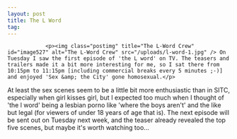 ```yaml
---
layout: post
title: The L Word
tag: 
---
```



                <p><img class="postimg" title="The L-Word Crew" id="image527" alt="The L-Word Crew" src="/uploads/l-word-1.jpg" /> On Tuesday I saw the first episode of 'the L word' on TV. The teasers and trailers made it a bit more interesting for me, so I sat there from 10:15pm to 11:15pm [including commercial breaks every 5 minutes ;-)] and enjoyed 'Sex &amp; the City' gone homosexual.</p>
<p>At least the sex scenes seem to be a little bit more enthusiastic than in SITC, especially when girl kisses girl, but I expected too much when I thought of 'the l word' being a lesbian porno like 'where the boys aren't' and the like but legal (for viewers of under 18 years of age that is). The next episode will be sent out on Tuesday next week, and the teaser already revealed the top five scenes, but maybe it's worth watching too...</p>
            
